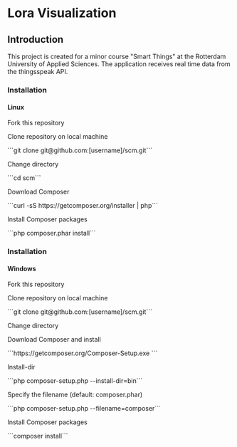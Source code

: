 <h1>Lora Visualization</h1>

<h2>Introduction</h2>
This project is created for a minor course "Smart Things" at the Rotterdam University of Applied Sciences. 
The application receives real time data from the thingsspeak API.

<h3>Installation</h3>
<h4>Linux</h4>

<p>Fork this repository</p>
<p>Clone repository on local machine</p>
```git clone git@github.com:[username]/scm.git```

<p>Change directory</p>
```cd scm```

<p>Download Composer</p>
```curl -sS https://getcomposer.org/installer | php```

<p>Install Composer packages</p>
```php composer.phar install```

<h3>Installation</h3>
<h4>Windows</h4>

<p>Fork this repository</p>
<p>Clone repository on local machine</p>
```git clone git@github.com:[username]/scm.git```

<p>Change directory</p>


<p>Download Composer and install </p>
```https://getcomposer.org/Composer-Setup.exe
```


<p> Install-dir</p>
```php composer-setup.php --install-dir=bin```

<p>Specify the filename (default: composer.phar)</p>
```php composer-setup.php --filename=composer```

<p>Install Composer packages</p>
```composer install```
